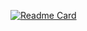 [![Readme Card](https://github-readme-stats.vercel.app/api/pin/?username=RatulHasan8&repo=HackerRank)](https://github.com/anuraghazra/github-readme-stats)
